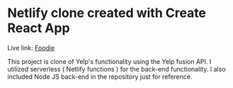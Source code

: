 # Netlify clone created with Create React App

Live link: [Foodie](https://localefoodie.netlify.app/)

This project is clone of Yelp's functionality using the Yelp fusion API.
I utilized serverless ( Netlify functions ) for the back-end functionality.
I also included Node JS back-end in the repository just for reference.

